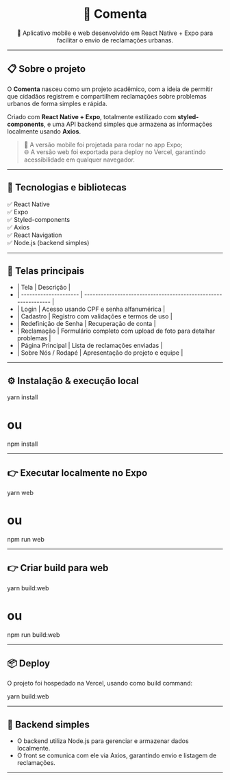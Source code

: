 <h1 align="center">
  📣 Comenta
</h1>

<p align="center">
  🌱 Aplicativo mobile e web desenvolvido em React Native + Expo para facilitar o envio de reclamações urbanas.
</p>

---

## 📋 Sobre o projeto

O **Comenta** nasceu como um projeto acadêmico, com a ideia de permitir que cidadãos registrem e compartilhem reclamações sobre problemas urbanos de forma simples e rápida.

Criado com <strong>React Native + Expo</strong>, totalmente estilizado com <strong>styled-components</strong>, e uma API backend simples que armazena as informações localmente usando <strong>Axios</strong>.

> 📱 A versão mobile foi projetada para rodar no app Expo;  
> 🌐 A versão web foi exportada para deploy no Vercel, garantindo acessibilidade em qualquer navegador.

---

## 🚀 Tecnologias e bibliotecas

✅ React Native  
✅ Expo  
✅ Styled-components  
✅ Axios  
✅ React Navigation  
✅ Node.js (backend simples)

---

## 📸 Telas principais

- | Tela                  | Descrição                                                     |
- | --------------------- | -------------------------------------------------------------- |
- | Login                 | Acesso usando CPF e senha alfanumérica                         |
- | Cadastro              | Registro com validações e termos de uso                        |
- | Redefinição de Senha  | Recuperação de conta                                          |
- | Reclamação            | Formulário completo com upload de foto para detalhar problemas |
- | Página Principal      | Lista de reclamações enviadas                                  |
- | Sobre Nós / Rodapé    | Apresentação do projeto e equipe                               |

---

## ⚙️ Instalação & execução local

yarn install
# ou
npm install

---

## 👉 Executar localmente no Expo

yarn web
# ou
npm run web

---

## 👉 Criar build para web

yarn build:web
# ou
npm run build:web

---

## 📦 Deploy
O projeto foi hospedado na Vercel, usando como build command:

yarn build:web

---

## 🧪 Backend simples
- O backend utiliza Node.js para gerenciar e armazenar dados localmente.
- O front se comunica com ele via Axios, garantindo envio e listagem de reclamações.

---

